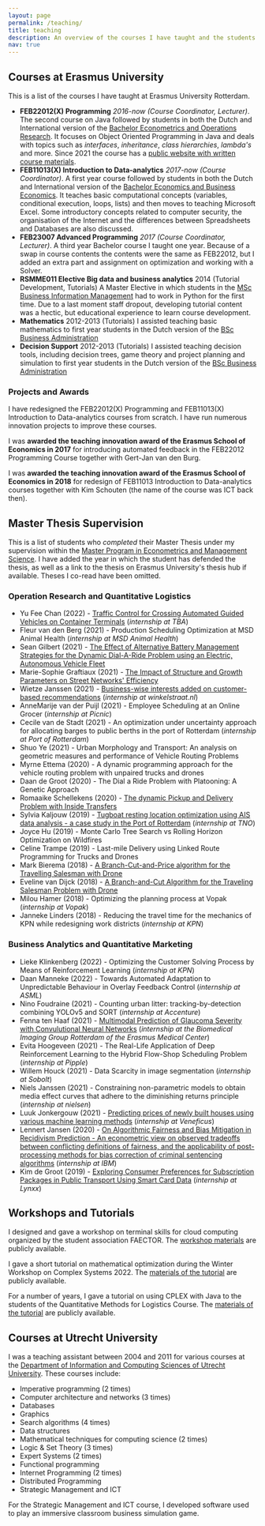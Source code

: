 ```yaml
---
layout: page
permalink: /teaching/
title: teaching
description: An overview of the courses I have taught and the students I have supervised
nav: true
---
```


## Courses at Erasmus University

This is a list of the courses I have taught at Erasmus University Rotterdam.

* **FEB22012(X) Programming** *2016-now (Course Coordinator, Lecturer)*. The second course on Java followed by students in both the Dutch and International version of the [Bachelor Econometrics and Operations Research](https://www.eur.nl/en/ese/bachelor/international-bachelor-econometrics-and-operations-research). It focuses on Object Oriented Programming in Java and deals with topics such as *interfaces*, *inheritance*, *class hierarchies*, *lambda's* and more. Since 2021 the course has a [public website with written course materials](https://feb22012.ese.eur.nl).
* **FEB11013(X) Introduction to Data-analytics** *2017-now (Course Coordinator)*. A first year course followed by students in both the Dutch and International version of the [Bachelor Economics and Business Economics](https://www.eur.nl/en/ese/bachelor/international-bachelor-economics-and-business-economics). It teaches basic computational concepts (variables, conditional execution, loops, lists) and then moves to teaching Microsoft Excel. Some introductory concepts related to computer security, the organisation of the Internet and the differences between Spreadsheets and Databases are also discussed.
* **FEB23007 Advanced Programming** *2017 (Course Coordinator, Lecturer)*. A third year Bachelor course I taught one year. Because of a swap in course contents the contents were the same as FEB22012, but I added an extra part and assignment on optimization and working with a Solver.
* **RSMME011 Elective Big data and business analytics** 2014 (Tutorial Development, Tutorials) A Master Elective in which students in the [MSc Business Information Management](https://www.rsm.nl/education/master/msc-programmes/msc-business-information-management/) had to work in Python for the first time. Due to a last moment staff dropout, developing tutorial content was a hectic, but educational experience to learn course development.
* **Mathematics** 2012-2013 (Tutorials) I assisted teaching basic mathematics to first year students in the Dutch version of the [BSc Business Administration](https://www.rsm.nl/education/bachelor/bsc-bedrijfskunde-business-administration-ba/)
* **Decision Support** 2012-2013 (Tutorials) I assisted teaching decision tools, including decision trees, game theory and project planning and simulation to first year students in the Dutch version of the [BSc Business Administration](https://www.rsm.nl/education/bachelor/bsc-bedrijfskunde-business-administration-ba/)

### Projects and Awards

I have redesigned the FEB22012(X) Programming and FEB11013(X) Introduction to Data-analytics courses from scratch. I have run numerous innovation projects to improve these courses.

I was **awarded the teaching innovation award of the Erasmus School of Economics in 2017** for introducing automated feedback in the FEB22012 Programming Course together with Gert-Jan van den Burg.

I was **awarded the teaching innovation award of the Erasmus School of Economics in 2018** for redesign of FEB11013 Introduction to Data-analytics courses together with Kim Schouten (the name of the course was ICT back then).

## Master Thesis Supervision

This is a list of students who *completed* their Master Thesis under my supervision within the [Master Program in Econometrics and Management Science](https://www.eur.nl/en/master/econometrics). I have added the year in which the student has defended the thesis, as well as a link to the thesis on Erasmus University's thesis hub if available. Theses I co-read have been omitted.

### Operation Research and Quantitative Logistics 

* Yu Fee Chan (2022) - [Traffic Control for Crossing Automated Guided Vehicles on Container Terminals](https://thesis.eur.nl/pub/62072) (*internship at TBA*)
* Fleur van den Berg (2021) - Production Scheduling Optimization at MSD Animal Health (*internship at MSD Animal Health*)
* Sean Gilbert (2021) - [The Effect of Alternative Battery Management Strategies for the Dynamic Dial-A-Ride Problem using an Electric, Autonomous Vehicle Fleet](https://thesis.eur.nl/pub/56877)
* Marie-Sophie Graftiaux (2021) - [The Impact of Structure and Growth Parameters on Street Networks' Efficiency](https://thesis.eur.nl/pub/56940)
* Wietze Janssen (2021) - [Business-wise interests added on customer-based recommendations](https://thesis.eur.nl/pub/56943) (*internship at winkelstraat.nl*)
* AnneMarije van der Puijl (2021) - Employee Scheduling at an Online Grocer (*internship at Picnic*)
* Cecile van de Stadt (2021) - An optimization under uncertainty approach for allocating barges to public berths in the port of Rotterdam (*internship at Port of Rotterdam*)
* Shuo Ye (2021) - Urban Morphology and Transport: An analysis on geometric measures and performance of Vehicle Routing Problems
* Myrne Ettema (2020) - A dynamic programming approach for the vehicle routing problem with unpaired trucks and drones
* Daan de Groot (2020) - The Dial a Ride Problem with Platooning: A Genetic Approach
* Romaaike Schellekens (2020) - [The dynamic Pickup and Delivery Problem with Inside Transfers](https://thesis.eur.nl/pub/52016)
* Sylvia Kaljouw (2019) - [Tugboat resting location optimization using AIS data analysis - a  case study in the Port of Rotterdam](https://thesis.eur.nl/pub/47388) (*internship at TNO*)
* Joyce Hu (2019) - Monte Carlo Tree Search vs Rolling Horizon Optimization on Wildfires
* Celine Trampe (2019) - Last-mile Delivery using Linked Route Programming for Trucks and Drones
* Mark Bierema (2018) - [A Branch-Cut-and-Price algorithm for the Travelling Salesman with Drone](https://thesis.eur.nl/pub/45932)
* Eveline van Dijck (2018) - [A Branch-and-Cut Algorithm for the Traveling Salesman Problem with Drone](https://thesis.eur.nl/pub/44107)
* Milou Hamer (2018) - Optimizing the planning process at Vopak (*internship at Vopak*)
* Janneke Linders (2018) - Reducing the travel time for the mechanics of KPN while redesigning work districts (*internship at KPN*)

### Business Analytics and Quantitative Marketing

* Lieke Klinkenberg (2022) - Optimizing the Customer Solving Process by Means of Reinforcement Learning (*internship at KPN*)
* Daan Manneke (2022) - Towards Automated Adaptation to Unpredictable Behaviour in Overlay Feedback Control (*internship at ASML*)
* Nino Foudraine (2021) - Counting urban litter: tracking-by-detection combining YOLOv5 and SORT (*internship at Accenture*)
* Fenna ten Haaf (2021) - [Multimodal Prediction of Glaucoma Severity with Convulutional Neural Networks](https://thesis.eur.nl/pub/60887) (*internship at the Biomedical Imaging Group Rotterdam of the Erasmus Medical Center*)
* Evita Hoogeveen (2021) - The Real-Life Application of Deep Reinforcement Learning to the Hybrid Flow-Shop Scheduling Problem (*internship at Pipple*)
* Willem Houck (2021) - Data Scarcity in image segmentation (*internship at Sobolt*)
* Niels Janssen (2021) - Constraining non-parametric models to obtain media effect curves that adhere to the diminishing returns principle (*internship at nielsen*)
* Luuk Jonkergouw (2021) - [Predicting prices of newly built houses using various machine learning methods](https://thesis.eur.nl/pub/60871) (*internship at Veneficus*)
* Lennert Jansen (2020) - [On Algorithmic Fairness and Bias Mitigation in Recidivism Prediction - An econometric view on observed tradeoffs between conflicting definitions of fairness, and the applicability of post-processing methods for bias correction of criminal sentencing algorithms](https://thesis.eur.nl/pub/51867) (*internship at IBM*)
* Kim de Groot (2019) - [Exploring Consumer Preferences for Subscription Packages in Public Transport Using Smart Card Data](https://thesis.eur.nl/pub/50603) (*internship at Lynxx*)

## Workshops and Tutorials

I designed and gave a workshop on terminal skills for cloud computing organized by the student association FAECTOR. The [workshop materials](https://pcbouman-eur.github.io/workshop-getting-started-cloud/) are publicly available.

I gave a short tutorial on mathematical optimization during the Winter Workshop on Complex Systems 2022. The [materials of the tutorial](https://github.com/pcbouman-eur/wwcs2022-mathprog-tutorial) are publicly available.

For a number of years, I gave a tutorial on using CPLEX with Java to the students of the Quantitative Methods for Logistics Course. The [materials of the tutorial](https://pcbouman-eur.github.io/JavaCplexExample/) are publicly available.

## Courses at Utrecht University

I was a teaching assistant between 2004 and 2011 for various courses at the [Department of Information and Computing Sciences of Utrecht University](https://www.uu.nl/en/organisation/department-of-information-and-computing-sciences).
These courses include:

* Imperative programming (2 times)
* Computer architecture and networks (3 times)
* Databases
* Graphics
* Search algorithms (4 times)
* Data structures
* Mathematical techniques for computing science (2 times)
* Logic & Set Theory (3 times)
* Expert Systems (2 times)
* Functional programming
* Internet Programming (2 times)
* Distributed Programming
* Strategic Management and ICT

For the Strategic Management and ICT course, I developed software used to play an immersive classroom business simulation game.

